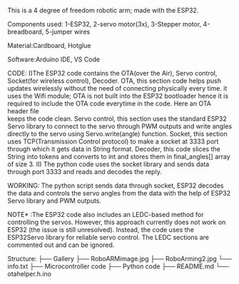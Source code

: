 This is a 4 degree of freedom robotic arm;  made with the ESP32.

Components used:
 1-ESP32, 2-servo motor(3x), 3-Stepper motor, 4-breadboard, 5-jumper wires

Material:Cardboard, Hotglue 

Software:Arduino IDE, VS Code

CODE: I)The ESP32 code contains the OTA(over the Air), Servo control, Socket(for wireless control), Decoder.
         OTA, this section code helps push updates wirelessly without the need of connecting physically every time.
         it uses the Wifi module; OTA is not built into the ESP32 bootloader hence it is required to include the OTA code everytime in the code. Here an OTA header file  
         keeps the code clean.
         Servo control, this section uses the standard ESP32 Servo library to connect to the servo through PWM outputs and write angles directly to the servo using Servo.write(angle) function.
         Socket, this section uses TCP(Transmission Control protocol) to make a socket at 3333 port through which it gets data in String format.
         Decoder, this code slices the String into tokens and converts to int and stores them in final_angles[] array of size 3. 
         II) The python code uses the socket library and sends data through port 3333 and reads and decodes the reply. 

WORKING: The python script sends data through socket, ESP32 decodes the data and controls the servo angles from the data with the help of
         ESP32 Servo library and PWM outputs.

NOTE* :The ESP32 code also includes an LEDC-based method for controlling the servos. However, this approach currently does not work on ESP32 (the issue is still unresolved). Instead, the code uses the ESP32Servo library for reliable servo control. The LEDC sections are commented out and can be ignored.

Structure:
├── Gallery
    ├── RoboARMimage.jpg
    ├── RoboArming2.jpg
    └── info.txt
├── Microcontroller code
├── Python code
├── README.md
└── otahelper.h.ino
